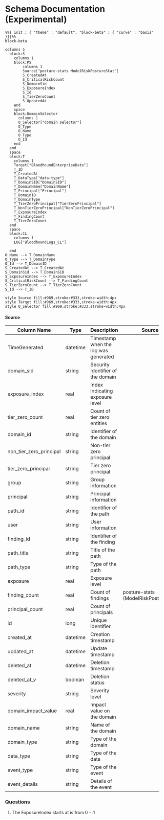 # Schema Documentation (Experimental)


```mermaid
%%{ init : { "theme" : "default", "block-beta" : { "curve" : "basis" }}}%%
block-beta

columns 5
  block:S
    columns 1
    block:PS
        columns 1
        Source["posture-stats ModelRiskPostureStat"]
        S_CreatedAt
        S_CriticalRiskCount
        S_DomainSid
        S_ExposureIndex
        S_Id
        S_TierZeroCount
        S_UpdatedAt
    end
    space
    block:DomainSelector
      columns 1
      O_Selector["domain selector"]
      O_Type
      O_Name
      O_Type
      O_Id
    end
  end
  space
  block:T
    columns 1
    Target["BloodhoundEnterpriseData"]
    T_ID
    T_CreatedAt
    T_DataType["data-type"]
    T_DomainSID["DomainSID"]
    T_DomainName["DomainName"]
    T_Principal["Principal"]
    T_DomainID
    T_DomainType
    T_TierZeroPrincipal["TierZeroPrincipal"]
    T_NonTierZeroPrincipal["NonTierZeroPrincipal"]
    T_ExposureIndex
    T_FindingCount
    T_TierZeroCount
  end
  space
  block:CL
    columns 1
    LOG["BloodhoundLogs_CL"]
    
  end
O_Name --> T_DomainName
O_Type --> T_DomainType
O_Id --> T_DomainID
S_CreatedAt --> T_CreatedAt
S_DomainSid --> T_DomainSID
S_ExposureIndex --> T_ExposureIndex
S_CriticalRiskCount --> T_FindingCount
S_TierZeroCount --> T_TierZeroCount
S_Id --> T_ID

style Source fill:#969,stroke:#333,stroke-width:4px
style Target fill:#969,stroke:#333,stroke-width:4px
style O_Selector fill:#969,stroke:#333,stroke-width:4px

```

#### Source

| Column Name             | Type      | Description                  | Source | Column                        |
|-------------------------|-----------|------------------------------|--------|-------------------------------------------|
| TimeGenerated           | datetime  | Timestamp when the log was generated      |        |                                           |
| domain_sid              | string    | Security Identifier of the domain         |        |                                           |
| exposure_index          | real      | Index indicating exposure level           |        |                                           |
| tier_zero_count         | real      | Count of tier zero entities               |        |                                           |
| domain_id               | string    | Identifier of the domain                  |        |                                           |
| non_tier_zero_principal | string    | Non-tier zero principal                   |        |                                           |
| tier_zero_principal     | string    | Tier zero principal                       |        |                                           |
| group                   | string    | Group information                         |        |                                           |
| principal               | string    | Principal information                     |        |                                           |
| path_id                 | string    | Identifier of the path                    |        |                                           |
| user                    | string    | User information                          |        |                                           |
| finding_id              | string    | Identifier of the finding                 |        |                                           |
| path_title              | string    | Title of the path                         |        |                                           |
| path_type               | string    | Type of the path                          |        |                                           |
| exposure                | real      | Exposure level                            |        |                                           |
| finding_count           | real      | Count of findings                         |  posture-stats (ModelRiskPostureStat)     |             CriticalRiskCount                              |
| principal_count         | real      | Count of principals                       |        |                                           |
| id                      | long      | Unique identifier                         |        |                                           |
| created_at              | datetime  | Creation timestamp                        |        |                                           |
| updated_at              | datetime  | Update timestamp                          |        |                                           |
| deleted_at              | datetime  | Deletion timestamp                        |        |                                           |
| deleted_at_v            | boolean   | Deletion status                           |        |                                           |
| severity                | string    | Severity level                            |        |                                           |
| domain_impact_value     | real      | Impact value on the domain                |        |                                           |
| domain_name             | string    | Name of the domain                        |        |                                           |
| domain_type             | string    | Type of the domain                        |        |                                           |
| data_type               | string    | Type of the data                          |        |                                           |
| event_type              | string    | Type of the event                         |        |                                           |
| event_details           | string    | Details of the event                      |        |                                           |
### Questions

 1) The ExposureIndex starts at is from 0 - .1
